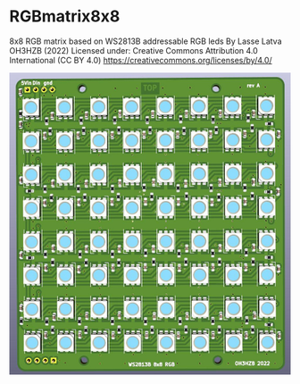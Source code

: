 # RGBmatrix8x8
8x8 RGB matrix based on WS2813B addressable RGB leds
By Lasse Latva OH3HZB (2022)
Licensed under: Creative Commons Attribution 4.0 International (CC BY 4.0) https://creativecommons.org/licenses/by/4.0/

![preview image](RGBmatrix-top-3d.jpg)

